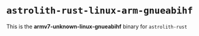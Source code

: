 # `astrolith-rust-linux-arm-gnueabihf`

This is the **armv7-unknown-linux-gnueabihf** binary for `astrolith-rust`
